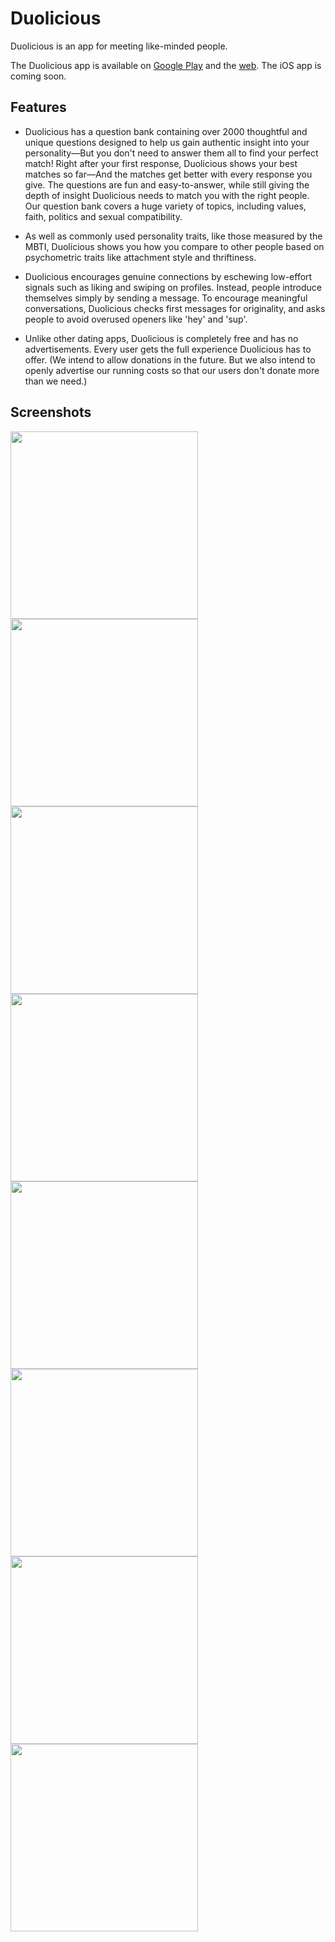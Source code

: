 # Duolicious

Duolicious is an app for meeting like-minded people.

The Duolicious app is available on [Google Play](https://play.google.com/store/apps/details?id=app.duolicious) and the [web](https://web.duolicious.app/). The iOS app is coming soon.

## Features

* Duolicious has a question bank containing over 2000 thoughtful and unique questions designed to help us gain authentic insight into your personality—But you don't need to answer them all to find your perfect match! Right after your first response, Duolicious shows your best matches so far—And the matches get better with every response you give. The questions are fun and easy-to-answer, while still giving the depth of insight Duolicious needs to match you with the right people. Our question bank covers a huge variety of topics, including values, faith, politics and sexual compatibility.

* As well as commonly used personality traits, like those measured by the MBTI, Duolicious shows you how you compare to other people based on psychometric traits like attachment style and thriftiness.

* Duolicious encourages genuine connections by eschewing low-effort signals such as liking and swiping on profiles. Instead, people introduce themselves simply by sending a message. To encourage meaningful conversations, Duolicious checks first messages for originality, and asks people to avoid overused openers like 'hey' and 'sup'.

* Unlike other dating apps, Duolicious is completely free and has no advertisements. Every user gets the full experience Duolicious has to offer. (We intend to allow donations in the future. But we also intend to openly advertise our running costs so that our users don't donate more than we need.)

## Screenshots

<img src="images/1.png" width="300">

<img src="images/2.png" width="300">

<img src="images/3.png" width="300">

<img src="images/4.png" width="300">

<img src="images/5.png" width="300">

<img src="images/6.png" width="300">

<img src="images/7.png" width="300">

<img src="images/8.png" width="300">
